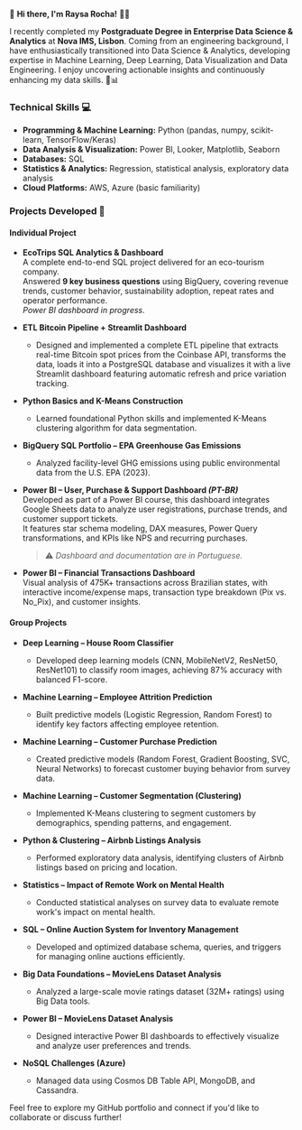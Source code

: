 👋 **Hi there, I'm Raysa Rocha!** 👩‍💻

I recently completed my **Postgraduate Degree in Enterprise Data Science & Analytics** at **Nova IMS, Lisbon**. Coming from an engineering background, I have enthusiastically transitioned into Data Science & Analytics, developing expertise in Machine Learning, Deep Learning, Data Visualization and Data Engineering. I enjoy uncovering actionable insights and continuously enhancing my data skills. 🚀📊

### **Technical Skills** 💻
- **Programming & Machine Learning:** Python (pandas, numpy, scikit-learn, TensorFlow/Keras)
- **Data Analysis & Visualization:** Power BI, Looker, Matplotlib, Seaborn
- **Databases:** SQL
- **Statistics & Analytics:** Regression, statistical analysis, exploratory data analysis
- **Cloud Platforms:** AWS, Azure (basic familiarity)

### **Projects Developed** 📂

#### **Individual Project**
- **EcoTrips SQL Analytics & Dashboard**  
  A complete end-to-end SQL project delivered for an eco-tourism company.  
  Answered **9 key business questions** using BigQuery, covering revenue trends, customer behavior, sustainability adoption, repeat rates and operator performance.  
  *Power BI dashboard in progress.*

- **ETL Bitcoin Pipeline + Streamlit Dashboard**
  - Designed and implemented a complete ETL pipeline that extracts real-time Bitcoin spot prices from the Coinbase API, transforms the data, loads it into a PostgreSQL database and visualizes it with a live Streamlit dashboard featuring automatic refresh and price variation tracking.
 
- **Python Basics and K-Means Construction**
  - Learned foundational Python skills and implemented K-Means clustering algorithm for data segmentation.
 
- **BigQuery SQL Portfolio – EPA Greenhouse Gas Emissions**
  - Analyzed facility-level GHG emissions using public environmental data from the U.S. EPA (2023).
 
- **Power BI – User, Purchase & Support Dashboard *(PT-BR)***  
  Developed as part of a Power BI course, this dashboard integrates Google Sheets data to analyze user registrations, purchase trends, and customer support tickets.  
  It features star schema modeling, DAX measures, Power Query transformations, and KPIs like NPS and recurring purchases. 
  > ⚠️ *Dashboard and documentation are in Portuguese.*

- **Power BI – Financial Transactions Dashboard**  
  Visual analysis of 475K+ transactions across Brazilian states, with interactive income/expense maps, transaction type breakdown (Pix vs. No_Pix), and customer insights.  

#### **Group Projects**
- **Deep Learning – House Room Classifier**  
  - Developed deep learning models (CNN, MobileNetV2, ResNet50, ResNet101) to classify room images, achieving 87% accuracy with balanced F1-score.

- **Machine Learning – Employee Attrition Prediction**  
  - Built predictive models (Logistic Regression, Random Forest) to identify key factors affecting employee retention.

- **Machine Learning – Customer Purchase Prediction**  
  - Created predictive models (Random Forest, Gradient Boosting, SVC, Neural Networks) to forecast customer buying behavior from survey data.

- **Machine Learning – Customer Segmentation (Clustering)**  
  - Implemented K-Means clustering to segment customers by demographics, spending patterns, and engagement.

- **Python & Clustering – Airbnb Listings Analysis**  
  - Performed exploratory data analysis, identifying clusters of Airbnb listings based on pricing and location.

- **Statistics – Impact of Remote Work on Mental Health**  
  - Conducted statistical analyses on survey data to evaluate remote work's impact on mental health.

- **SQL – Online Auction System for Inventory Management**  
  - Developed and optimized database schema, queries, and triggers for managing online auctions efficiently.

- **Big Data Foundations – MovieLens Dataset Analysis**  
  - Analyzed a large-scale movie ratings dataset (32M+ ratings) using Big Data tools.

- **Power BI – MovieLens Dataset Analysis**  
  - Designed interactive Power BI dashboards to effectively visualize and analyze user preferences and trends.

- **NoSQL Challenges (Azure)**  
  - Managed data using Cosmos DB Table API, MongoDB, and Cassandra.

Feel free to explore my GitHub portfolio and connect if you'd like to collaborate or discuss further!
